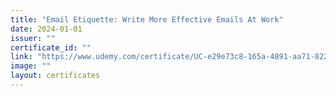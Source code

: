 ```yaml
---
title: "Email Etiquette: Write More Effective Emails At Work"
date: 2024-01-01
issuer: ""
certificate_id: ""
link: "https://www.udemy.com/certificate/UC-e29e73c8-165a-4891-aa71-822d7e62a2d2/"
image: ""
layout: certificates
---
```

